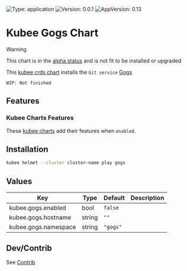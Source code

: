 

[//]: # (README.md generated by gotmpl. DO NOT EDIT.)

![Type: application](https://img.shields.io/badge/Type-application-informational?style=flat-square) ![Version: 0.0.1](https://img.shields.io/badge/Version-0.0.1-informational?style=flat-square) ![AppVersion: 0.13](https://img.shields.io/badge/AppVersion-0.13-informational?style=flat-square)

# Kubee Gogs Chart

> [!WARNING]
> This chart is in the [alpha status](https://github.com/EraldyHq/kubee/blob/main/docs/site/kubee-helmet-chart.md#status) and is not fit to be installed or upgraded

This [kubee crds chart](https://github.com/EraldyHq/kubee/blob/main/docs/site/crds-chart.md) installs the `Git service` [Gogs](https://gogs.io/)

`WIP: Not finished`

## Features

### Kubee Charts Features

  These [kubee charts](https://github.com/EraldyHq/kubee/blob/main/docs/site/kubee-helmet-chart.md) add their features when `enabled`.

## Installation

```bash
kubee helmet --cluster cluster-name play gogs
```

## Values

| Key | Type | Default | Description |
|-----|------|---------|-------------|
| kubee.gogs.enabled | bool | `false` |  |
| kubee.gogs.hostname | string | `""` |  |
| kubee.gogs.namespace | string | `"gogs"` |  |

## Dev/Contrib

See [Contrib](contrib.md)

